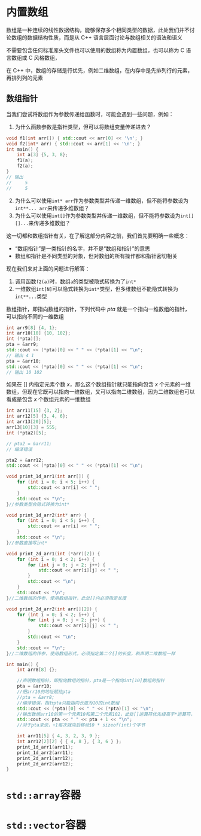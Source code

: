 # 内置数组
数组是一种连续的线性数据结构，能够保存多个相同类型的数据，此处我们并不讨论数组的数据结构性质，而是从 C++ 语言层面讨论与数组相关的语法和语义

不需要包含任何标准库头文件也可以使用的数组称为内置数组，也可以称为 C 语言数组或 C 风格数组，

在 C++ 中，数组的存储是行优先，例如二维数组，在内存中是先排列行的元素，再排列列的元素
## 数组指针
当我们尝试将数组作为参数传递给函数时，可能会遇到一些问题，例如：

1. 为什么函数参数是指针类型，但可以将数组变量传递进去？
```cpp
void f1(int arr[]) { std::cout << arr[0] << '\n'; }
void f2(int* arr) { std::cout << arr[1] << '\n'; }
int main() {
    int a[3] {5, 3, 8};
    f1(a);
    f2(a);
}
// 输出  
//     5
//     5
```
2. 为什么可以使用`int* arr`作为参数类型并传递一维数组，但不能将参数设为`int**... arr`来传递多维数组？
3. 为什么可以使用`int[]`作为参数类型并传递一维数组，但不能将参数设为`int[][]...`来传递多维数组？
 
这一切都和数组指针有关，在了解这部分内容之前，我们首先要明确一些概念：
- “数组指针”是一类指针的名字，并不是“数组和指针”的意思
- 数组和指针是不同类型的对象，但对数组的所有操作都和指针密切相关

现在我们来对上面的问题进行解答：
1. 调用函数`f2(a)`时，数组`a`的类型被隐式转换为了`int*`
2. 一维数组`int[N]`可以隐式转换为`int*`类型，但多维数组不能隐式转换为`int**...`类型

数组指针，即指向数组的指针，下列代码中 $pta$ 就是一个指向一维数组的指针，可以指向不同的一维数组
```cpp
int arr9[8] {4, 1};
int arr10[10] {10, 102};
int (*pta)[];
pta = &arr9;
std::cout << (*pta)[0] << " " << (*pta)[1] << "\n";
// 输出 4 1
pta = &arr10;
std::cout << (*pta)[0] << " " << (*pta)[1] << "\n";
// 输出 10 102
```
如果在 $[]$ 内指定元素个数 $x$，那么这个数组指针就只能指向包含 $x$ 个元素的一维数组，但现在它既可以指向一维数组，又可以指向二维数组，因为二维数组也可以看成是包含 $x$ 个数组元素的一维数组
```cpp
int arr11[15] {3, 2};
int arr12[5] {3, 4, 6};
int arr13[20][5];
arr13[10][3] = 555;
int (*pta2)[5];

// pta2 = &arr11;
// 编译错误

pta2 = &arr12;
std::cout << (*pta)[0] << " " << (*pta)[1] << "\n";
```
```cpp
void print_1d_arr1(int arr[]) {
    for (int i = 0; i < 5; i++) {
        std::cout << arr[i] << " ";
    }
    std::cout << "\n";
}//参数类型会隐式转换为int*

void print_1d_arr2(int* arr) {
    for (int i = 0; i < 5; i++) {
        std::cout << arr[i] << " ";
    }
    std::cout << "\n";
}//参数直接写int*

void print_2d_arr1(int (*arr)[2]) {
    for (int i = 0; i < 2; i++) {
        for (int j = 0; j < 2; j++) {
            std::cout << arr[i][j] << " ";
        }
        std::cout << "\n";
    }
    std::cout << "\n";
}//二维数组的传参，使用数组指针，此处[]内必须指定长度

void print_2d_arr2(int arr[][2]) {
    for (int i = 0; i < 2; i++) {
        for (int j = 0; j < 2; j++) {
            std::cout << arr[i][j] << " ";
        }
        std::cout << "\n";
    }
    std::cout << "\n";
}//二维数组的传参，使用数组形式，必须指定第二个[]的长度，和声明二维数组一样

int main() {
    int arr8[8] {};

    //声明数组指针，即指向数组的指针，pta是一个指向int[10]数组的指针
    pta = &arr10;
    //把arr10的地址赋给pta
    //pta = &arr8;
    //编译错误，指针pta只能指向长度为10的int数组
    std::cout << (*pta)[0] << " " << (*pta)[1] << "\n";
    //输出数组arr10的第一个元素10和第二个元素102，此处[]运算符优先级高于*运算符，必须加括号
    std::cout << pta << " " << pta + 1 << "\n";
    //对于pta来说，+1每次就向后移动10 * sizeof(int)个字节

    int arr11[5] { 4, 3, 2, 3, 9 };
    int arr12[2][2] { { 4, 8 }, { 3, 6 } };
    print_1d_arr1(arr11);
    print_1d_arr2(arr11);
    print_2d_arr1(arr12);
    print_2d_arr2(arr12);
}
```
# `std::array`容器
# `std::vector`容器